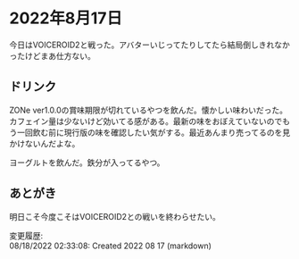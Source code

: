 # 2022年8月17日

今日はVOICEROID2と戦った。アバターいじってたりしてたら結局倒しきれなかったけどまあ仕方ない。

## ドリンク

ZONe ver1.0.0の賞味期限が切れているやつを飲んだ。懐かしい味わいだった。カフェイン量は少ないけど効いてる感がある。最新の味をおぼえていないのでもう一回飲む前に現行版の味を確認したい気がする。最近あんまり売ってるのを見かけないんだよな。

ヨーグルトを飲んだ。鉄分が入ってるやつ。

## あとがき

明日こそ今度こそはVOICEROID2との戦いを終わらせたい。

変更履歴:  
08/18/2022 02:33:08: Created 2022 08 17 (markdown)  
